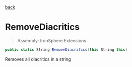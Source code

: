 ﻿

[back](/IronSphere.Extensions/types/StringExtension)

# RemoveDiacritics

> Assembly: IronSphere.Extensions

```csharp
public static String RemoveDiacritics(this String this)
```

Removes all diacritics in a string

 